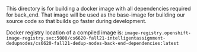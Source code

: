 This directory is for building a docker image with all dependencies 
required for back_end. That image will be used as the base-image for 
building our source code so that builds go faster during development. 

Docker registry location of a compiled image is:
`image-registry.openshift-image-registry.svc:5000/cs6620-fall21-intelligentassignment-dedupnodes/cs6620-fall21-dedup-nodes-back-end-dependencies:latest`
